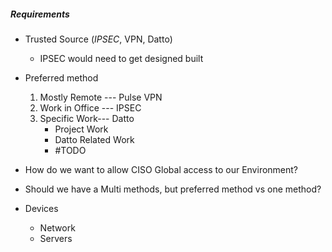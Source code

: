 ##### Requirements
* Trusted Source (*IPSEC*, VPN, Datto)
	* IPSEC would need to get designed built
* Preferred method
	1. Mostly Remote --- Pulse VPN
	2. Work in Office --- IPSEC
	3. Specific Work--- Datto
		* Project Work
		* Datto Related Work
		* #TODO 

* How do we want to allow CISO Global access to our Environment? 
* Should we have a Multi methods, but preferred method vs one method?
* Devices
	* Network
	* Servers
